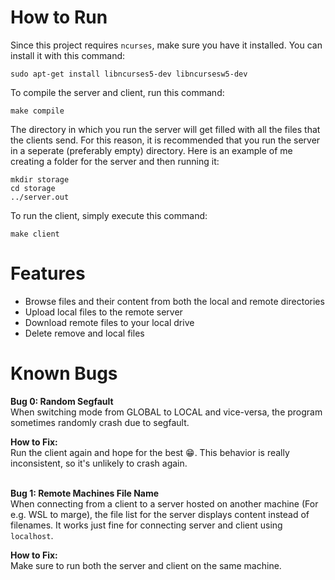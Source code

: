# How to Run

Since this project requires `ncurses`, make sure you have it installed. You can install it with this command:
```
sudo apt-get install libncurses5-dev libncursesw5-dev
```

To compile the server and client, run this command:
```
make compile
```

The directory in which you run the server will get filled with all the files that the clients send. For this reason, it is recommended that you run the server in a seperate (preferably empty) directory. Here is an example of me creating a folder for the server and then running it:
```
mkdir storage
cd storage
../server.out
```

To run the client, simply execute this command:
```
make client
```

# Features
* Browse files and their content from both the local and remote directories
* Upload local files to the remote server
* Download remote files to your local drive
* Delete remove and local files

# Known Bugs

**Bug 0: Random Segfault**<br>
When switching mode from GLOBAL to LOCAL and vice-versa, the program sometimes randomly crash due to segfault.

**How to Fix:**<br>
Run the client again and hope for the best 😁. This behavior is really inconsistent, so it's unlikely to crash again.
<br><br>

**Bug 1: Remote Machines File Name** <br>
When connecting from a client to a server hosted on another machine (For e.g. WSL to marge), the file list for the server displays content instead of filenames. It works just fine for connecting server and client using `localhost`.

**How to Fix:** <br>
Make sure to run both the server and client on the same machine.
